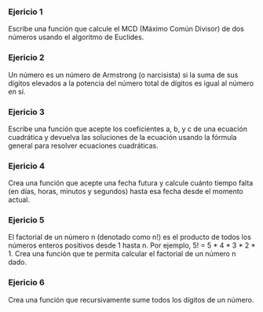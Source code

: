 ### Ejericio 1
Escribe una función que calcule el MCD (Máximo Común Divisor) de dos números usando el algoritmo de Euclides.

### Ejericio 2
Un número es un número de Armstrong (o narcisista) si la suma de sus dígitos elevados a la potencia del número total de dígitos es igual al número en sí.

### Ejericio 3
Escribe una función que acepte los coeficientes a, b, y c de una ecuación cuadrática y devuelva las soluciones de la ecuación usando la fórmula general para resolver ecuaciones cuadráticas.

### Ejericio 4
Crea una función que acepte una fecha futura y calcule cuánto tiempo falta (en días, horas, minutos y segundos) hasta esa fecha desde el momento actual.

### Ejericio 5
El factorial de un número n (denotado como n!) es el producto de todos los números enteros positivos desde 1 hasta n. Por ejemplo, 5! = 5 * 4 * 3 * 2 * 1. Crea una función que te permita calcular el factorial de un número n dado.

### Ejericio 6
Crea una función que recursivamente sume todos los dígitos de un número.
